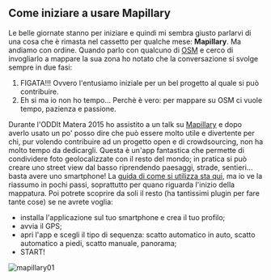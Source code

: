 ## Come iniziare a usare Mapillary ##

Le belle giornate stanno per iniziare e quindi mi sembra giusto parlarvi di una cosa che è rimasta nel cassetto per qualche mese: **Mapillary**.
Ma andiamo con ordine. Quando parlo con qualcuno di [OSM](www.openstreetmap.org) e cerco di invogliarlo a mappare la sua zona ho notato che la conversazione si svolge sempre in due fasi:
1. FIGATA!!! Ovvero l'entusiamo iniziale per un bel progetto al quale si può contribuire.
2. Eh si ma io non ho tempo… Perchè è vero: per mappare su OSM ci vuole tempo, pazienza e passione.

Durante l'ODDIt Matera 2015 ho assistito a un talk su [Mapillary](http://www.mapillary.com/map) e dopo averlo usato un po' posso dire che può essere molto utile e divertente per chi, pur volendo contribuire ad un progetto open e di crowdsourcing, non ha molto tempo da dedicargli.
Questa è un'app fantastica che permette di condividere foto geolocalizzate con il resto del mondo; in pratica si può creare uno street view dal basso riprendendo paesaggi, strade, sentieri… basta avere uno smartphone!
La [guida di come si utilizza sta qui](https://github.com/mapillary/UserGuide), ma io ve la riassumo in pochi passi, soprattutto per quano riguarda l'inizio della mappatura. Poi potrete scoprire da soli il resto (ha tantissimi plugin per fare tante cose) se ne avrete voglia:
- installa l'applicazione sul tuo smartphone e crea il tuo profilo;
- avvia il GPS;
- apri l'app e scegli il tipo di sequenza: scatto automatico in auto, scatto automatico a piedi, scatto manuale, panorama;
- START!

![mapillary01](https://github.com/nickprock/dataculture_osm/blob/master/img/Mapillary01.png)

